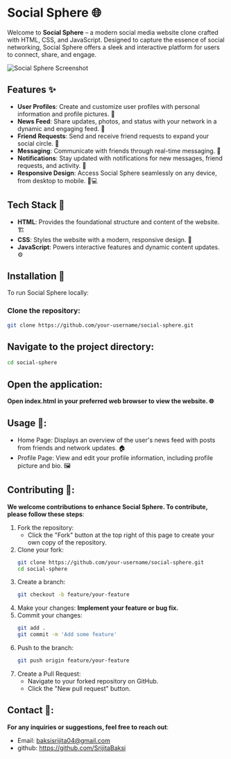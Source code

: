 # **Social Sphere** 🌐

Welcome to **Social Sphere** – a modern social media website clone crafted with HTML, CSS, and JavaScript. Designed to capture the essence of social networking, Social Sphere offers a sleek and interactive platform for users to connect, share, and engage.

![Social Sphere Screenshot](images/social_sphere_screenshot.png)

## **Features** ✨

- **User Profiles**: Create and customize user profiles with personal information and profile pictures. 👤
- **News Feed**: Share updates, photos, and status with your network in a dynamic and engaging feed. 📜
- **Friend Requests**: Send and receive friend requests to expand your social circle. 🤝
- **Messaging**: Communicate with friends through real-time messaging. 💬
- **Notifications**: Stay updated with notifications for new messages, friend requests, and activity. 🔔
- **Responsive Design**: Access Social Sphere seamlessly on any device, from desktop to mobile. 📱💻

## **Tech Stack** 🔧

- **HTML**: Provides the foundational structure and content of the website. 🏗️
- **CSS**: Styles the website with a modern, responsive design. 🎨
- **JavaScript**: Powers interactive features and dynamic content updates. ⚙️

## **Installation** 🚀

To run Social Sphere locally:

### **Clone the repository:**

```sh
git clone https://github.com/your-username/social-sphere.git
```
## **Navigate to the project directory**:
```sh
cd social-sphere
```
## **Open the application**:
**Open index.html in your preferred web browser to view the website. 🌐**

## **Usage 📖**:
- Home Page: Displays an overview of the user's news feed with posts from friends and network updates. 🏠
- Profile Page: View and edit your profile information, including profile picture and bio. 🖼️

## **Contributing 🤝**:
**We welcome contributions to enhance Social Sphere. To contribute, please follow these steps**:
1. Fork the repository:
   - Click the "Fork" button at the top right of this page to create your own copy of the repository.
2. Clone your fork:
   ```sh
   git clone https://github.com/your-username/social-sphere.git
   cd social-sphere
   ```
3. Create a branch:
   ```sh
   git checkout -b feature/your-feature
   ```
4. Make your changes:
   **Implement your feature or bug fix.**
5. Commit your changes:
   ```sh
   git add .
   git commit -m 'Add some feature'
   ```
6. Push to the branch:
   ```sh
   git push origin feature/your-feature
   ```
7. Create a Pull Request:
   - Navigate to your forked repository on GitHub.
   - Click the "New pull request" button.

## **Contact 📧**:
**For any inquiries or suggestions, feel free to reach out**:
- Email: baksisrijita04@gmail.com
- github: https://github.com/SrijitaBaksi

   
   
